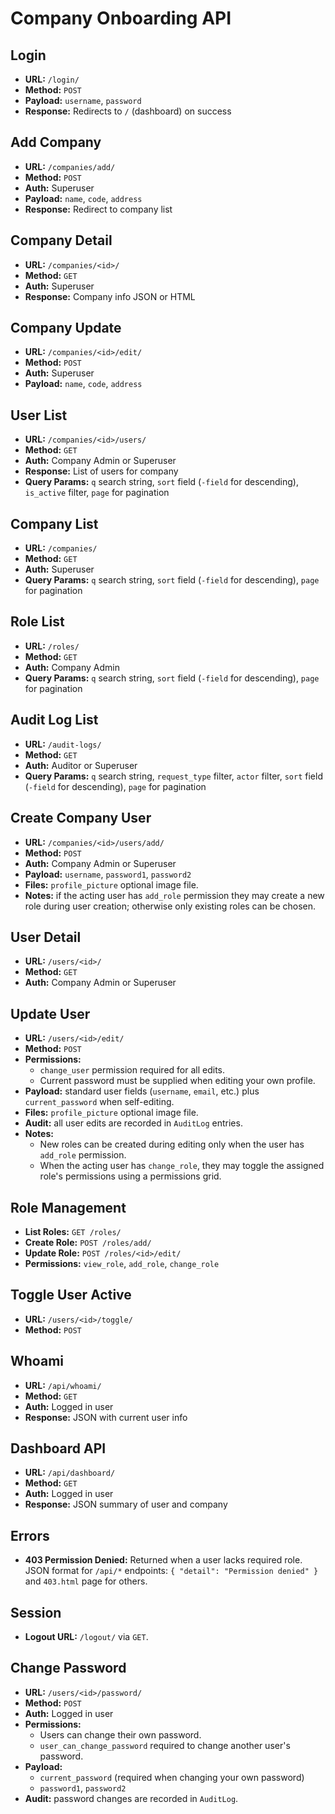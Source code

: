 # Company Onboarding API

## Login
- **URL:** `/login/`
- **Method:** `POST`
- **Payload:** `username`, `password`
- **Response:** Redirects to `/` (dashboard) on success

## Add Company
- **URL:** `/companies/add/`
- **Method:** `POST`
- **Auth:** Superuser
- **Payload:** `name`, `code`, `address`
- **Response:** Redirect to company list

## Company Detail
- **URL:** `/companies/<id>/`
- **Method:** `GET`
- **Auth:** Superuser
- **Response:** Company info JSON or HTML

## Company Update
- **URL:** `/companies/<id>/edit/`
- **Method:** `POST`
- **Auth:** Superuser
- **Payload:** `name`, `code`, `address`

## User List
- **URL:** `/companies/<id>/users/`
- **Method:** `GET`
- **Auth:** Company Admin or Superuser
- **Response:** List of users for company
- **Query Params:** `q` search string, `sort` field (`-field` for descending), `is_active` filter, `page` for pagination

## Company List
- **URL:** `/companies/`
- **Method:** `GET`
- **Auth:** Superuser
- **Query Params:** `q` search string, `sort` field (`-field` for descending), `page` for pagination

## Role List
- **URL:** `/roles/`
- **Method:** `GET`
- **Auth:** Company Admin
- **Query Params:** `q` search string, `sort` field (`-field` for descending), `page` for pagination

## Audit Log List
- **URL:** `/audit-logs/`
- **Method:** `GET`
- **Auth:** Auditor or Superuser
- **Query Params:** `q` search string, `request_type` filter, `actor` filter, `sort` field (`-field` for descending), `page` for pagination

## Create Company User
- **URL:** `/companies/<id>/users/add/`
- **Method:** `POST`
- **Auth:** Company Admin or Superuser
- **Payload:** `username`, `password1`, `password2`
- **Files:** `profile_picture` optional image file.
- **Notes:** if the acting user has `add_role` permission they may create a new role during user creation; otherwise only existing roles can be chosen.

## User Detail
- **URL:** `/users/<id>/`
- **Method:** `GET`
- **Auth:** Company Admin or Superuser

## Update User
- **URL:** `/users/<id>/edit/`
- **Method:** `POST`
- **Permissions:**
  - `change_user` permission required for all edits.
  - Current password must be supplied when editing your own profile.
- **Payload:** standard user fields (`username`, `email`, etc.) plus `current_password` when self-editing.
- **Files:** `profile_picture` optional image file.
- **Audit:** all user edits are recorded in `AuditLog` entries.
- **Notes:**
  - New roles can be created during editing only when the user has `add_role` permission.
  - When the acting user has `change_role`, they may toggle the assigned role's permissions using a permissions grid.

## Role Management
- **List Roles:** `GET /roles/`
- **Create Role:** `POST /roles/add/`
- **Update Role:** `POST /roles/<id>/edit/`
- **Permissions:** `view_role`, `add_role`, `change_role`


## Toggle User Active
- **URL:** `/users/<id>/toggle/`
- **Method:** `POST`

## Whoami
- **URL:** `/api/whoami/`
- **Method:** `GET`
- **Auth:** Logged in user
- **Response:** JSON with current user info

## Dashboard API
- **URL:** `/api/dashboard/`
- **Method:** `GET`
- **Auth:** Logged in user
- **Response:** JSON summary of user and company

## Errors
- **403 Permission Denied:** Returned when a user lacks required role. JSON format for `/api/*` endpoints: `{ "detail": "Permission denied" }` and `403.html` page for others.

## Session
- **Logout URL:** `/logout/` via `GET`.

## Change Password
- **URL:** `/users/<id>/password/`
- **Method:** `POST`
- **Auth:** Logged in user
- **Permissions:**
  - Users can change their own password.
  - `user_can_change_password` required to change another user's password.
- **Payload:**
  - `current_password` (required when changing your own password)
  - `password1`, `password2`
- **Audit:** password changes are recorded in `AuditLog`.



